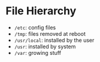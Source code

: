 # File Hierarchy

* `/etc`: config files
* `/tmp`: files removed at reboot
* `/usr/local`: installed by the user
* `/usr`: installed by system
* `/var`: growing stuff 